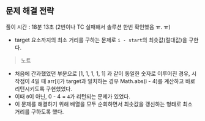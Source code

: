 ## 문제 해결 전략

풀이 시간 : 18분 13초 (2번이나 TC 실패해서 솔루션 한번 확인했음 ㅠ. ㅠ)

- target 요소까지의 최소 거리를 구하는 문제로 `i - start`의 최솟값(절대값)을 구한다.

> 노트
- 처음에 간과했었던 부분으로 [1, 1, 1, 1, 1] 과 같이 동일한 숫자로 이루어진 경우, 시작점이 4일 때 arr[i]가 target과 일치하는 경우 Math.abs(i - 4)를 계산하고 바로 리턴시키도록 구현했었다.
- 이때 `0`이 아닌, 0 - 4 = `4`가 리턴되는 문제가 있었다.
- 이 문제를 해결하기 위해 배열을 모두 순회하면서 최솟값을 갱신하는 형태로 최소 거리를 구하도록 했다.
